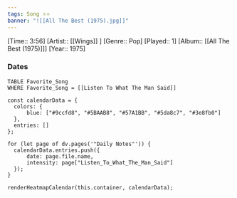 ```yaml
---
tags: Song ⭐⭐ 
banner: "![[All The Best (1975).jpg]]"
---
```

[Time:: 3:56]
[Artist:: [[Wings]] ]
[Genre:: Pop]
[Played:: 1]
[Album:: [[All The Best (1975)]]]
[Year:: 1975]
### Dates
````dataview
TABLE Favorite_Song
WHERE Favorite_Song = [[Listen To What The Man Said]]
````
  ```dataviewjs
const calendarData = { 
	colors: { 
		blue: ["#9ccfd8", "#5BAAB8", "#57A1BB", "#5da8c7", "#3e8fb0"] 
	}, 
	entries: [] 
}; 

for (let page of dv.pages('"Daily Notes"')) { 
	calendarData.entries.push({ 
		date: page.file.name, 
		intensity: page["Listen_To_What_The_Man_Said"]
	}); 
} 

renderHeatmapCalendar(this.container, calendarData);
```
